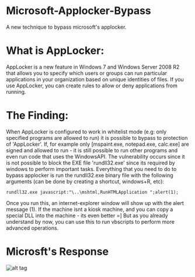 # Microsoft-Applocker-Bypass
A new technique to bypass microsoft's applocker. 

# What is AppLocker:
AppLocker is a new feature in Windows 7 and Windows Server 2008 R2 that allows you to specify which users or groups can run particular applications in your organization based on unique identities of files. If you use AppLocker, you can create rules to allow or deny applications from running.

# The Finding:
When AppLocker is configured to work in whitelist mode (e.g: only specified programs are allowed to run) it is possible to bypass to protection of 'AppLocker'.
If, for example only [mspaint.exe, notepad.exe, calc.exe] are signed and allowed to run - it is still possible to run other programs and even run code that uses the WindowsAPI.
The vulnerability occurs since it is not possible to block the EXE file 'rundll32.exe' since its required by windows to perform important tasks.
Everything that you need to do to bypass applocker is run the rundll32.exe binary file with the following arguments (can be done by creating a shortcut, windows+R, etc):

```
rundll32.exe javascript:"\..\mshtml,RunHTMLApplication ";alert(1);
```



Once you run this, an internet-explorer window will show up with the alert message (1). 
If the machine isnt a kiosk machine, and you can copy a special DLL into the machine - its even better =] But as you already understand by now, you can use this to run vbscripts to perform more advanced operations.

# Microsft's Response
![alt tag](http://oi57.tinypic.com/2ns1543.jpg)
